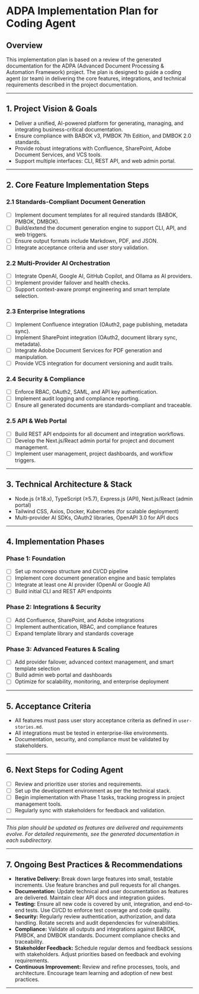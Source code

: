 # ADPA Implementation Plan for Coding Agent

## Overview
This implementation plan is based on a review of the generated documentation for the ADPA (Advanced Document Processing & Automation Framework) project. The plan is designed to guide a coding agent (or team) in delivering the core features, integrations, and technical requirements described in the project documentation.

---

## 1. Project Vision & Goals
- Deliver a unified, AI-powered platform for generating, managing, and integrating business-critical documentation.
- Ensure compliance with BABOK v3, PMBOK 7th Edition, and DMBOK 2.0 standards.
- Provide robust integrations with Confluence, SharePoint, Adobe Document Services, and VCS tools.
- Support multiple interfaces: CLI, REST API, and web admin portal.

---

## 2. Core Feature Implementation Steps

### 2.1 Standards-Compliant Document Generation
- [ ] Implement document templates for all required standards (BABOK, PMBOK, DMBOK).
- [ ] Build/extend the document generation engine to support CLI, API, and web triggers.
- [ ] Ensure output formats include Markdown, PDF, and JSON.
- [ ] Integrate acceptance criteria and user story validation.

### 2.2 Multi-Provider AI Orchestration
- [ ] Integrate OpenAI, Google AI, GitHub Copilot, and Ollama as AI providers.
- [ ] Implement provider failover and health checks.
- [ ] Support context-aware prompt engineering and smart template selection.

### 2.3 Enterprise Integrations
- [ ] Implement Confluence integration (OAuth2, page publishing, metadata sync).
- [ ] Implement SharePoint integration (OAuth2, document library sync, metadata).
- [ ] Integrate Adobe Document Services for PDF generation and manipulation.
- [ ] Provide VCS integration for document versioning and audit trails.

### 2.4 Security & Compliance
- [ ] Enforce RBAC, OAuth2, SAML, and API key authentication.
- [ ] Implement audit logging and compliance reporting.
- [ ] Ensure all generated documents are standards-compliant and traceable.

### 2.5 API & Web Portal
- [ ] Build REST API endpoints for all document and integration workflows.
- [ ] Develop the Next.js/React admin portal for project and document management.
- [ ] Implement user management, project dashboards, and workflow triggers.

---

## 3. Technical Architecture & Stack
- Node.js (≥18.x), TypeScript (≥5.7), Express.js (API), Next.js/React (admin portal)
- Tailwind CSS, Axios, Docker, Kubernetes (for scalable deployment)
- Multi-provider AI SDKs, OAuth2 libraries, OpenAPI 3.0 for API docs

---

## 4. Implementation Phases

### Phase 1: Foundation
- [ ] Set up monorepo structure and CI/CD pipeline
- [ ] Implement core document generation engine and basic templates
- [ ] Integrate at least one AI provider (OpenAI or Google AI)
- [ ] Build initial CLI and REST API endpoints

### Phase 2: Integrations & Security
- [ ] Add Confluence, SharePoint, and Adobe integrations
- [ ] Implement authentication, RBAC, and compliance features
- [ ] Expand template library and standards coverage

### Phase 3: Advanced Features & Scaling
- [ ] Add provider failover, advanced context management, and smart template selection
- [ ] Build admin web portal and dashboards
- [ ] Optimize for scalability, monitoring, and enterprise deployment

---

## 5. Acceptance Criteria
- All features must pass user story acceptance criteria as defined in `user-stories.md`.
- All integrations must be tested in enterprise-like environments.
- Documentation, security, and compliance must be validated by stakeholders.

---

## 6. Next Steps for Coding Agent
- [ ] Review and prioritize user stories and requirements.
- [ ] Set up the development environment as per the technical stack.
- [ ] Begin implementation with Phase 1 tasks, tracking progress in project management tools.
- [ ] Regularly sync with stakeholders for feedback and validation.

---

*This plan should be updated as features are delivered and requirements evolve. For detailed requirements, see the generated documentation in each subdirectory.*

---

## 7. Ongoing Best Practices & Recommendations

- **Iterative Delivery:** Break down large features into small, testable increments. Use feature branches and pull requests for all changes.
- **Documentation:** Update technical and user documentation as features are delivered. Maintain clear API docs and integration guides.
- **Testing:** Ensure all new code is covered by unit, integration, and end-to-end tests. Use CI/CD to enforce test coverage and code quality.
- **Security:** Regularly review authentication, authorization, and data handling. Rotate secrets and audit dependencies for vulnerabilities.
- **Compliance:** Validate all outputs and integrations against BABOK, PMBOK, and DMBOK standards. Document compliance checks and traceability.
- **Stakeholder Feedback:** Schedule regular demos and feedback sessions with stakeholders. Adjust priorities based on feedback and evolving requirements.
- **Continuous Improvement:** Review and refine processes, tools, and architecture. Encourage team learning and adoption of new best practices.

---
